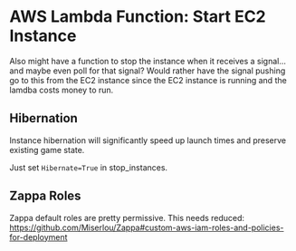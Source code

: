# AWS Lambda Function: Start EC2 Instance


Also might have a function to stop the instance when it receives a signal... and maybe even poll for that signal? Would rather have the signal pushing go to this from the EC2 instance since the EC2 instance is running and the lamdba costs money to run.


## Hibernation

Instance hibernation will significantly speed up launch times and preserve existing game state.

Just set `Hibernate=True` in stop_instances.



## Zappa Roles

Zappa default roles are pretty permissive. This needs reduced: https://github.com/Miserlou/Zappa#custom-aws-iam-roles-and-policies-for-deployment

